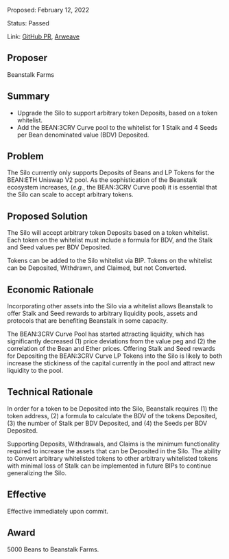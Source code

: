 Proposed: February 12, 2022

Status: Passed

Link: [GitHub PR](https://github.com/BeanstalkFarms/Beanstalk/pull/46), [Arweave](https://arweave.net/H7qpWcc4SynAgFPWF4qT_6E7Llsqc2a6_Xx41o0BAqM)

## Proposer

Beanstalk Farms

## Summary

- Upgrade the Silo to support arbitrary token Deposits, based on a token whitelist.
- Add the BEAN:3CRV Curve pool to the whitelist for 1 Stalk and 4 Seeds per Bean denominated value (BDV) Deposited.

## Problem

The Silo currently only supports Deposits of Beans and LP Tokens for the BEAN:ETH Uniswap V2 pool. As the sophistication of the Beanstalk ecosystem increases, (*e.g.*, the BEAN:3CRV Curve pool) it is essential that the Silo can scale to accept arbitrary tokens.

## Proposed Solution

The Silo will accept arbitrary token Deposits based on a token whitelist. Each token on the whitelist must include a formula for BDV, and the Stalk and Seed values per BDV Deposited. 

Tokens can be added to the Silo whitelist via BIP. Tokens on the whitelist can be Deposited, Withdrawn, and Claimed, but not Converted.

## Economic Rationale

Incorporating other assets into the Silo via a whitelist allows Beanstalk to offer Stalk and Seed rewards to arbitrary liquidity pools, assets and protocols that are benefiting Beanstalk in some capacity. 

The BEAN:3CRV Curve Pool has started attracting liquidity, which has significantly decreased (1) price deviations from the value peg and (2) the correlation of the Bean and Ether prices. Offering Stalk and Seed rewards for Depositing the BEAN:3CRV Curve LP Tokens into the Silo is likely to both increase the stickiness of the capital currently in the pool and attract new liquidity to the pool.

## Technical Rationale

In order for a token to be Deposited into the Silo, Beanstalk requires (1) the token address, (2) a formula to calculate the BDV of the tokens Deposited, (3) the number of Stalk per BDV Deposited, and (4) the Seeds per BDV Deposited. 

Supporting Deposits, Withdrawals, and Claims is the minimum functionality required to increase the assets that can be Deposited in the Silo. The ability to Convert arbitrary whitelisted tokens to other arbitrary whitelisted tokens with minimal loss of Stalk can be implemented in future BIPs to continue generalizing the Silo.

## Effective

Effective immediately upon commit.

## Award

5000 Beans to Beanstalk Farms.